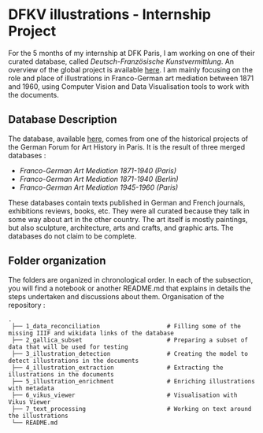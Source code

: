 # DFKV illustrations - Internship Project

For the 5 months of my internship at DFK Paris, I am working on one of their curated database, called *Deutsch-Französische Kunstvermittlung*. An overview of the global project is available [here](https://dfk-paris.org/fr/research-project/curation-de-donnees-lexemple-de-la-base-de-donnees-deutsch-franzoesische). I am mainly focusing on the role and place of illustrations in Franco-German art mediation between 1871 and 1960, using Computer Vision and Data Visualisation tools to work with the documents.

## Database Description

The database, available [here](https://dfkv.dfkg.org/ng/index.html#), comes from one of the historical projects of the German Forum for Art History in Paris. It is the result of three merged databases :

- *Franco-German Art Mediation 1871-1940 (Paris)*
- *Franco-German Art Mediation 1871-1940 (Berlin)*
- *Franco-German Art Mediation 1945-1960 (Paris)*

These databases contain texts published in German and French journals, exhibitions reviews, books, etc. They were all curated because they talk in some way about art in the other country. The art itself is mostly paintings, but also sculpture, architecture, arts and crafts, and graphic arts. The databases do not claim to be complete.


## Folder organization

The folders are organized in chronological order. In each of the subsection, you will find a notebook or another README.md that explains in details the steps undertaken and discussions about them. Organisation of the repository : 

    .
     ├── 1_data_reconciliation                   # Filling some of the missing IIIF and wikidata links of the database
     ├── 2_gallica_subset                        # Preparing a subset of data that will be used for testing
     ├── 3_illustration_detection                # Creating the model to detect illustrations in the documents
     ├── 4_illustration_extraction               # Extracting the illustrations in the documents
     ├── 5_illustration_enrichment               # Enriching illustrations with metadata
     ├── 6_vikus_viewer                          # Visualisation with Vikus Viewer
     ├── 7_text_processing                       # Working on text around the illustrations
     └── README.md





